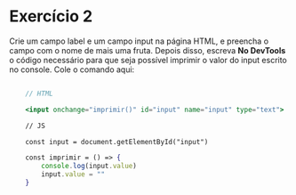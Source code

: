 # Exercício 2

Crie um campo label e um campo input na página HTML, e preencha o campo com o nome de mais uma fruta.
Depois disso, escreva **No DevTools** o código necessário para que seja possível imprimir o valor do input escrito no console.
Cole o comando aqui:
```jsx

    // HTML

    <input onchange="imprimir()" id="input" name="input" type="text">

    // JS

    const input = document.getElementById("input")

    const imprimir = () => {
        console.log(input.value)
        input.value = ""
    }
```
